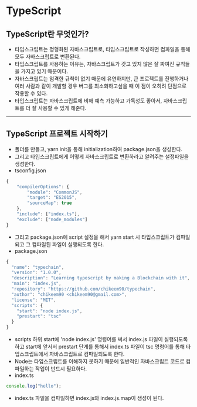 # TypeScript
## TypeScript란 무엇인가?
- 타입스크립트는 정형화된 자바스크립트로, 타입스크립트로 작성하면 컴파일을 통해 모두 자바스크립트로 변환된다.
- 타입스크립트를 사용하는 이유는, 자바스크립트가 갖고 있지 않은 잘 짜여진 규칙들을 가지고 있기 때문이다.
- 자바스크립트는 엄격한 규칙이 없기 때문에 유연하지만, 큰 프로젝트를 진행하거나 여러 사람과 같이 개발할 경우 버그를 최소화하고싶을 때 이 점이 오히려 단점으로 작용할 수 있다.
- 타입스크립트는 자바스크립트에 비해 예측 가능하고 가독성도 좋아서, 자바스크립트를 더 잘 사용할 수 있게 해준다.

<hr>

## TypeScript 프로젝트 시작하기
- 폴더를 만들고, yarn init을 통해 initialization하여 package.json을 생성한다.
- 그리고 타입스크립트에게 어떻게 자바스크립트로 변환하라고 알려주는 설정파일을 생성한다.
- tsconfig.json
```javascript
{
    "compilerOptions": {
        "module": "CommonJS",
        "target": "ES2015",
        "sourceMap": true
    },
    "include": ["index.ts"],
    "exclude": ["node_modules"]
}
```
- 그리고 package.json에 script 설정을 해서 yarn start 시 타입스크립트가 컴파일되고 그 컴파일된 파일이 실행되도록 한다.
- package.json
```javascript
{
  "name": "typechain",
  "version": "1.0.0",
  "description": "Learning typescript by making a Blockchain with it",
  "main": "index.js",
  "repository": "https://github.com/chikeem90/typechain",
  "author": "chikeem90 <chikeem90@gmail.com>",
  "license": "MIT",
  "scripts": {
    "start": "node index.js",
    "prestart": "tsc"
  }
}
```
- scripts 하위 start에 'node index.js' 명령어를 써서 index.js 파일이 실행되도록 하고 start에 앞서서 prestart 단계를 통해서 index.ts 파일이 tsc 명령어를 통해 타입스크립트에서 자바스크립트로 컴파일되도록 한다.
- Node는 타입스크립트를 이해하지 못하기 때문에 일반적인 자바스크립트 코드로 컴파일하는 작업이 반드시 필요하다.
- index.ts
```javascript
console.log("hello");
```
- index.ts 파일을 컴파일하면 index.js와 index.js.map이 생성이 된다.